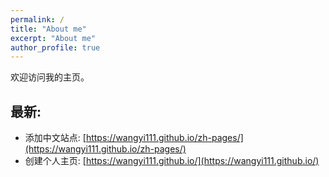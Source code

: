 ```yaml
---
permalink: /
title: "About me"
excerpt: "About me"
author_profile: true
---
```


欢迎访问我的主页。

## 最新:  

* 添加中文站点: [https://wangyi111.github.io/zh-pages/](https://wangyi111.github.io/zh-pages/)
* 创建个人主页: [https://wangyi111.github.io/](https://wangyi111.github.io/)
